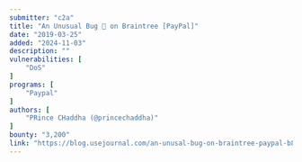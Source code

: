 ```yaml
---
submitter: "c2a"
title: "An Unusual Bug 🐛 on Braintree [PayPal]"
date: "2019-03-25"
added: "2024-11-03"
description: ""
vulnerabilities: [
    "DoS"
]
programs: [
    "Paypal"
]
authors: [
    "PRince CHaddha (@princechaddha)"
]
bounty: "3,200"
link: "https://blog.usejournal.com/an-unusal-bug-on-braintree-paypal-b8d3ec662414"
---
```




